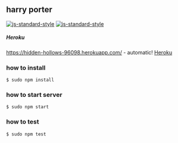 ## harry porter
[![js-standard-style](https://cdn.rawgit.com/feross/standard/master/badge.svg)](https://github.com/feross/standard)
[![js-standard-style](https://img.shields.io/badge/code%20style-standard-brightgreen.svg)](http://standardjs.com/)

##### Heroku
https://hidden-hollows-96098.herokuapp.com/ - automatic!
[Heroku](https://hidden-hollows-96098.herokuapp.com/)

### how to install
```
$ sudo npm install
```
### how to start server
```
$ sudo npm start
```
### how to test
```
$ sudo npm test
```
